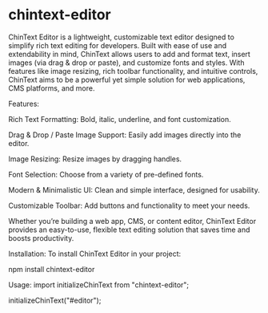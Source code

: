 # chintext-editor
ChinText Editor is a lightweight, customizable text editor designed to simplify rich text editing for developers. Built with ease of use and extendability in mind, ChinText allows users to add and format text, insert images (via drag & drop or paste), and customize fonts and styles. With features like image resizing, rich toolbar functionality, and intuitive controls, ChinText aims to be a powerful yet simple solution for web applications, CMS platforms, and more.

Features:

Rich Text Formatting: Bold, italic, underline, and font customization.

Drag & Drop / Paste Image Support: Easily add images directly into the editor.

Image Resizing: Resize images by dragging handles.

Font Selection: Choose from a variety of pre-defined fonts.

Modern & Minimalistic UI: Clean and simple interface, designed for usability.

Customizable Toolbar: Add buttons and functionality to meet your needs.

Whether you’re building a web app, CMS, or content editor, ChinText Editor provides an easy-to-use, flexible text editing solution that saves time and boosts productivity.

Installation: To install ChinText Editor in your project:

npm install chintext-editor

Usage: 
import initializeChinText from "chintext-editor";

initializeChinText("#editor");
